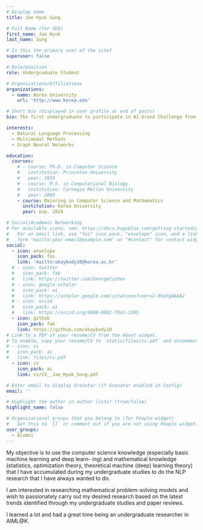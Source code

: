 ```yaml
---
# Display name
title: Jae Hyuk Sung

# Full Name (for SEO)
first_name: Jae Hyuk
last_name: Sung

# Is this the primary user of the site?
superuser: false

# Role/position
role: Undergraduate Student

# Organizations/Affiliations
organizations:
  - name: Korea University
    url: 'http://www.korea.edu'

# Short bio (displayed in user profile at end of posts)
bio: The first undergraduate to participate in AI Grand Challenge from AIML@K

interests:
  - Natural Language Processing
  - Multimodal Methods
  - Graph Neural Networks

education:
  courses:
    # - course: Ph.D. in Computer Science
    #   institution: Princeton University
    #   year: 2019
    # - course: M.S. in Computational Biology
    #   institution: Carnegie Mellon University
    #   year: 2009
    - course: Majoring in Computer Science and Mathematics
      institution: Korea University
      year: exp. 2024

# Social/Academic Networking
# For available icons, see: https://docs.hugoblox.com/getting-started/page-builder/#icons
#   For an email link, use "fas" icon pack, "envelope" icon, and a link in the
#   form "mailto:your-email@example.com" or "#contact" for contact widget.
social:
  - icon: envelope
    icon_pack: fas
    link: 'mailto:okaybody10@korea.ac.kr'
  # - icon: twitter
  #   icon_pack: fab
  #   link: https://twitter.com/GeorgeCushen
  # - icon: google-scholar
  #   icon_pack: ai
  #   link: https://scholar.google.com/citations?user=I-XhaYgAAAAJ
  # - icon: orcid
  #   icon_pack: ai
  #   link: https://orcid.org/0000-0002-7941-2395
  - icon: github
    icon_pack: fab
    link: https://github.com/okaybody10
# Link to a PDF of your resume/CV from the About widget.
# To enable, copy your resume/CV to `static/files/cv.pdf` and uncomment the lines below.
# - icon: cv
#   icon_pack: ai
#   link: files/cv.pdf
  - icon: cv
    icon_pack: ai
    link: cv/CV__Jae_Hyuk_Sung.pdf

# Enter email to display Gravatar (if Gravatar enabled in Config)
email: ''

# Highlight the author in author lists? (true/false)
highlight_name: false

# Organizational groups that you belong to (for People widget)
#   Set this to `[]` or comment out if you are not using People widget.
user_groups:
  - Alumni
---
```


<!-- 짧은 자기소개 -->
My objective is to use the computer science knowledge (especially basic machine learning and deep learn- ing) and mathematical knowledge (statistics, optimization theory, theoretical machine (deep) learning theory) that I have accumulated during my undergraduate studies to do the NLP research that I have always wanted to do. 

<!-- 연구분야/주제 관심사 소개 -->
I am interested in researching mathematical problem-solving models and wish to passionately carry out my desired research based on the latest trends identified through my undergraduate studies and paper reviews.

<!-- 그 외의 것/trivia -->
I learned a lot and had a great time being an undergraduate researcher in AIML@K.